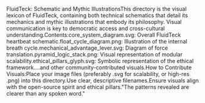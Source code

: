 FluidTeck: Schematic and Mythic IllustrationsThis directory is the visual lexicon of FluidTeck, containing both technical schematics that detail its mechanics and mythic illustrations that embody its philosophy. Visual communication is key to democratic access and cross-cultural understanding.Contents:core_system_diagram.svg: Overall FluidTeck heartbeat schematic.float_cycle_diagram.png: Illustration of the internal breath cycle.mechanical_advantage_lever.svg: Diagram of force translation.pyramid_logic_stack.png: Visual representation of modular scalability.ethical_pillars_glyph.svg: Symbolic representation of the ethical framework....and other community-contributed visuals.How to Contribute Visuals:Place your image files (preferably .svg for scalability, or high-res .png) into this directory.Use clear, descriptive filenames.Ensure visuals align with the open-source spirit and ethical pillars."The patterns revealed are clearer than any spoken word."
